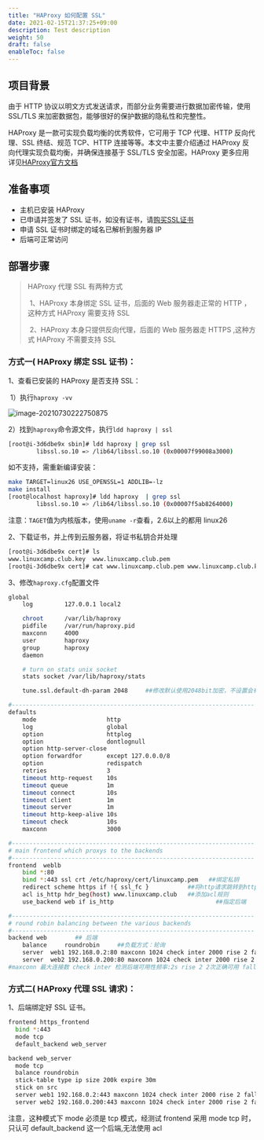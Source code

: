 ```yaml
---
title: "HAProxy 如何配置 SSL"
date: 2021-02-15T21:37:25+09:00
description: Test description
weight: 50
draft: false
enableToc: false
---
```


## 项目背景

由于 HTTP 协议以明文方式发送请求，而部分业务需要进行数据加密传输，使用 SSL/TLS 来加密数据包，能够很好的保护数据的隐私性和完整性。

HAProxy 是一款可实现负载均衡的优秀软件，它可用于 TCP 代理、HTTP 反向代理、SSL 终结、规范 TCP、HTTP 连接等等。本文中主要介绍通过 HAProxy 反向代理实现负载均衡，并确保连接基于 SSL/TLS 安全加密。HAProxy 更多应用详见[HAProxy官方文档](http://cbonte.github.io/haproxy-dconv/)

## 准备事项

* 主机已安装 HAProxy
* 已申请并签发了 SSL 证书，如没有证书，请[购买SSL证书](https://console.shanhe.com/ssl_certificates)
* 申请 SSL 证书时绑定的域名已解析到服务器 IP
* 后端可正常访问

## 部署步骤

> HAProxy 代理 SSL 有两种方式
>
>​    1、HAProxy 本身绑定 SSL 证书，后面的 Web 服务器走正常的 HTTP ，这种方式 HAProxy 需要支持 SSL
>
>​    2、HAProxy 本身只提供反向代理，后面的 Web 服务器走 HTTPS ,这种方式 HAProxy 不需要支持 SSL

### 方式一( HAProxy 绑定 SSL 证书)：

1、查看已安装的 HAProxy 是否支持 SSL：

​	1）执行`haproxy -vv` 

![image-20210730222750875](../../_images/haproxy_ssl.assets/image-20210730222750875.png)

​	2）找到`haproxy`命令源文件，执行`ldd haproxy | ssl`

```bash
[root@i-3d6dbe9x sbin]# ldd haproxy | grep ssl
        libssl.so.10 => /lib64/libssl.so.10 (0x00007f99008a3000)
```

如不支持，需重新编译安装：

```bash
make TARGET=linux26 USE_OPENSSL=1 ADDLIB=-lz 
make install
[root@localhost haproxy]# ldd haproxy  | grep ssl
        libssl.so.10 => /lib64/libssl.so.10 (0x00007f5ab8264000)
```

注意：`TAGET`值为内核版本，使用`uname -r`查看，2.6以上的都用 linux26

2、下载证书，并上传到云服务器，将证书私钥合并处理

```bash
[root@i-3d6dbe9x cert]# ls
www.linuxcamp.club.key  www.linuxcamp.club.pem
[root@i-3d6dbe9x cert]# cat www.linuxcamp.club.pem www.linuxcamp.club.key | tee linuxcamp.pem
```

3、修改`haproxy.cfg`配置文件

```bash
global
    log         127.0.0.1 local2

    chroot      /var/lib/haproxy
    pidfile     /var/run/haproxy.pid
    maxconn     4000
    user        haproxy
    group       haproxy
    daemon

    # turn on stats unix socket
    stats socket /var/lib/haproxy/stats

    tune.ssl.default-dh-param 2048     ##修改默认使用2048bit加密，不设置会有警告

#---------------------------------------------------------------------
defaults
    mode                    http
    log                     global
    option                  httplog
    option                  dontlognull
    option http-server-close
    option forwardfor       except 127.0.0.0/8
    option                  redispatch
    retries                 3
    timeout http-request    10s
    timeout queue           1m
    timeout connect         10s
    timeout client          1m
    timeout server          1m
    timeout http-keep-alive 10s
    timeout check           10s
    maxconn                 3000

#---------------------------------------------------------------------
# main frontend which proxys to the backends
#---------------------------------------------------------------------
frontend  weblb
    bind *:80
    bind *:443 ssl crt /etc/haproxy/cert/linuxcamp.pem   ##绑定私钥
    redirect scheme https if !{ ssl_fc }           ##将http请求跳转到https
    acl is_http hdr_beg(host) www.linuxcamp.club   ##添加acl规则
    use_backend web if is_http                    		   ##指定后端

#---------------------------------------------------------------------
# round robin balancing between the various backends
#---------------------------------------------------------------------
backend web        ## 后端
    balance     roundrobin     ##负载方式：轮询
    server  web1 192.168.0.2:80 maxconn 1024 check inter 2000 rise 2 fall 3
    server  web2 192.168.0.200:80 maxconn 1024 check inter 2000 rise 2 fall 3
#maxconn 最大连接数 check inter 检测后端可用性频率:2s rise 2 2次正确可用 fall 3 三次失败不可用  
```

### 方式二( HAProxy 代理 SSL 请求)：

1、后端绑定好 SSL 证书。

```bash
frontend https_frontend
  bind *:443
  mode tcp
  default_backend web_server

backend web_server
  mode tcp
  balance roundrobin
  stick-table type ip size 200k expire 30m
  stick on src
  server web1 192.168.0.2:443 maxconn 1024 check inter 2000 rise 2 fall 3
  server web2 192.168.0.200:443 maxconn 1024 check inter 2000 rise 2 fall 3
```

注意，这种模式下 mode 必须是 tcp 模式，经测试 frontend 采用 mode tcp 时，只认可 default_backend 这一个后端,无法使用 acl

